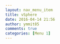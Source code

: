 ```yaml
---
layout: nav_menu_item
title: vSphere
date: 2016-04-14 21:56
author: ymmit85
comments: true
categories: [Menu 1]
---
```


